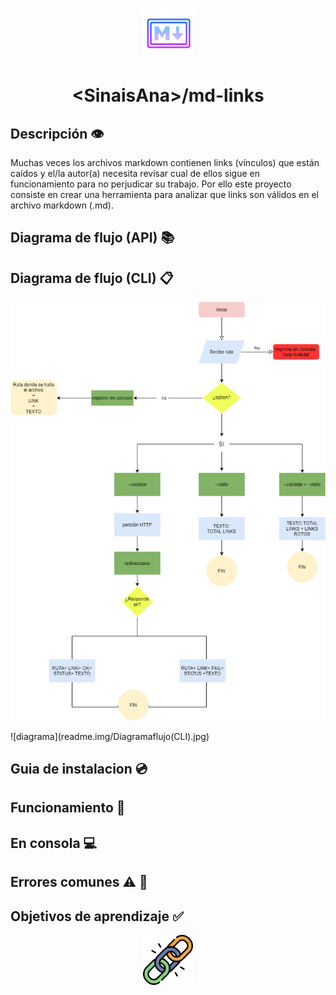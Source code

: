 <br />
<p align="center">
  <a href="https://github.com/SinaisAna/LIM013-fe-md-links/blob/master/README.md">
    <img src="readme.img/iconMarkdown.jpg" alt="Logo" width="80" height="80">
  </a>
  <h1 align="center">&#60SinaisAna&#62/md-links</h1>
</p>


## Descripción 👁‍
Muchas veces los archivos markdown contienen links (vínculos) que están caídos y el/la autor(a) necesita revisar cual de ellos sigue en funcionamiento para no perjudicar su trabajo. Por ello este proyecto consiste en crear una herramienta para analizar que links son válidos en el archivo markdown (.md).

## Diagrama de flujo (API) 📚

## Diagrama de flujo (CLI) 📋

<p align="center">
    <img src="readme.img/Diagramaflujo(CLI).jpg" alt="Logo">
</p>
![diagrama](readme.img/Diagramaflujo(CLI).jpg)

## Guia de instalacion 💿

## Funcionamiento 🚀

## En consola 💻

## Errores comunes ⚠ 📣

## Objetivos de aprendizaje ✅
<p align="center">
    <img src="readme.img/cadena.jpg" alt="Logo" width="80" height="80">
</p>